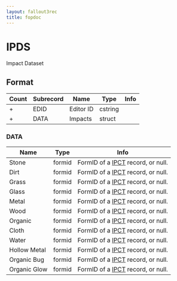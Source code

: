 ```yaml
---
layout: fallout3rec
title: fopdoc
---
```

IPDS
====

Impact Dataset

## Format

Count | Subrecord | Name | Type | Info
------|-------|------|------|-----
+ | EDID | Editor ID | cstring |
+ | DATA | Impacts | struct |

### DATA

Name | Type | Info
-----|------|-----
Stone | formid | FormID of a [IPCT](IPCT.html) record, or null.
Dirt | formid | FormID of a [IPCT](IPCT.html) record, or null.
Grass | formid | FormID of a [IPCT](IPCT.html) record, or null.
Glass | formid | FormID of a [IPCT](IPCT.html) record, or null.
Metal | formid | FormID of a [IPCT](IPCT.html) record, or null.
Wood | formid | FormID of a [IPCT](IPCT.html) record, or null.
Organic | formid | FormID of a [IPCT](IPCT.html) record, or null.
Cloth | formid | FormID of a [IPCT](IPCT.html) record, or null.
Water | formid | FormID of a [IPCT](IPCT.html) record, or null.
Hollow Metal | formid | FormID of a [IPCT](IPCT.html) record, or null.
Organic Bug | formid | FormID of a [IPCT](IPCT.html) record, or null.
Organic Glow | formid | FormID of a [IPCT](IPCT.html) record, or null.

